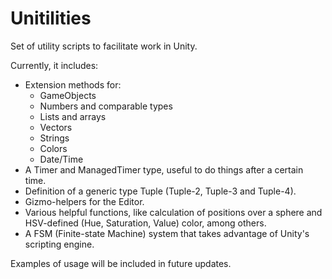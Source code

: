 Unitilities
===============

Set of utility scripts to facilitate work in Unity.

Currently, it includes:
* Extension methods for:
  * GameObjects
  * Numbers and comparable types
  * Lists and arrays
  * Vectors
  * Strings
  * Colors
  * Date/Time
* A Timer and ManagedTimer type, useful to do things after a certain time.
* Definition of a generic type Tuple (Tuple-2, Tuple-3 and Tuple-4).
* Gizmo-helpers for the Editor.
* Various helpful functions, like calculation of positions over a sphere and HSV-defined (Hue, Saturation, Value) color, among others.
* A FSM (Finite-state Machine) system that takes advantage of Unity's scripting engine.


Examples of usage will be included in future updates.
